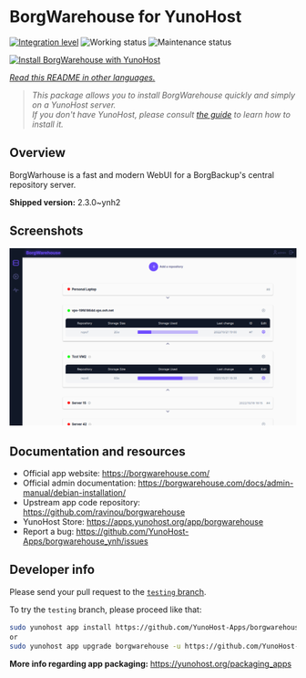 <!--
N.B.: This README was automatically generated by <https://github.com/YunoHost/apps/tree/master/tools/readme_generator>
It shall NOT be edited by hand.
-->

# BorgWarehouse for YunoHost

[![Integration level](https://dash.yunohost.org/integration/borgwarehouse.svg)](https://dash.yunohost.org/appci/app/borgwarehouse) ![Working status](https://ci-apps.yunohost.org/ci/badges/borgwarehouse.status.svg) ![Maintenance status](https://ci-apps.yunohost.org/ci/badges/borgwarehouse.maintain.svg)

[![Install BorgWarehouse with YunoHost](https://install-app.yunohost.org/install-with-yunohost.svg)](https://install-app.yunohost.org/?app=borgwarehouse)

*[Read this README in other languages.](./ALL_README.md)*

> *This package allows you to install BorgWarehouse quickly and simply on a YunoHost server.*  
> *If you don't have YunoHost, please consult [the guide](https://yunohost.org/install) to learn how to install it.*

## Overview

BorgWarhouse is a fast and modern WebUI for a BorgBackup's central repository server. 


**Shipped version:** 2.3.0~ynh2

## Screenshots

![Screenshot of BorgWarehouse](./doc/screenshots/screenshot.png)

## Documentation and resources

- Official app website: <https://borgwarehouse.com/>
- Official admin documentation: <https://borgwarehouse.com/docs/admin-manual/debian-installation/>
- Upstream app code repository: <https://github.com/ravinou/borgwarehouse>
- YunoHost Store: <https://apps.yunohost.org/app/borgwarehouse>
- Report a bug: <https://github.com/YunoHost-Apps/borgwarehouse_ynh/issues>

## Developer info

Please send your pull request to the [`testing` branch](https://github.com/YunoHost-Apps/borgwarehouse_ynh/tree/testing).

To try the `testing` branch, please proceed like that:

```bash
sudo yunohost app install https://github.com/YunoHost-Apps/borgwarehouse_ynh/tree/testing --debug
or
sudo yunohost app upgrade borgwarehouse -u https://github.com/YunoHost-Apps/borgwarehouse_ynh/tree/testing --debug
```

**More info regarding app packaging:** <https://yunohost.org/packaging_apps>
